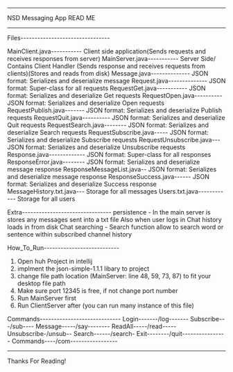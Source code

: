 ******************
NSD Messaging App
READ ME
******************

Files--------------------------------

MainClient.java----------- Client side application(Sends requests and receives responses from server)
MainServer.java----------- Server Side/ Contains Client Handler (Sends response and receives requests from clients)(Stores and reads from disk)
Message.java-------------- JSON format: Serializes and deserialize message
Request.java-------------- JSON format: Super-class for all requests
RequestGet.java----------- JSON format: Serializes and deserialize Get requests
RequestOpen.java---------- JSON format: Serializes and deserialize Open requests
RequestPublish.java------- JSON format: Serializes and deserialize Publish requests
RequestQuit.java---------- JSON format: Serializes and deserialize Quit requests
RequestSearch.java-------- JSON format: Serializes and deserialize Search requests
RequestSubscribe.java----- JSON format: Serializes and deserialize Subscribe requests
RequestUnsubscribe.java--- JSON format: Serializes and deserialize Unsubscribe requests
Response.java------------- JSON format: Super-class for all responses
ResponseError.java-------- JSON format: Serializes and deserialize message response
ResponseMessageList.java-- JSON format: Serializes and deserialize message response
ResponseSuccess.java------ JSON format: Serializes and deserialize Success response
MessageHistory.txt.java--- Storage for all messages
Users.txt.java------------ Storage for all users

Extra--------------------------------
persistence - In the main server is stores any messages sent into a txt file Also when user logs in Chat history loads in from disk
Chat searching - Search function allow to search word or sentence within subscribed channel history

How_To_Run---------------------------
1. Open huh Project in intellij
2. implment the json-simple-1.1.1 libary to project
3. change file path location (MainServer: line 48, 59, 73, 87) to fit your desktop file path
4. Make sure port 12345 is free, if not change port number 
5. Run MainServer first
6. Run ClientServer after (you can run many instance of this file)

Commands-----------------------------
Login-------/log<username>-------
Subscribe---/sub<ChannelName>----
Message-----/say<Message>--------
ReadAll-----/read<Timestamp>-----
Unsubscribe-/unsub<ChannelName>--
Search------/search<ChannelName>-
Exit--------/quit----------------
Commands----/com-----------------

-------------------------------------
Thanks For Reading!
